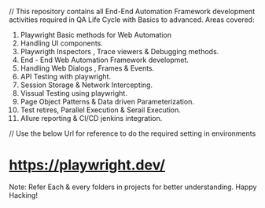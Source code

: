 // This repository contains all End-End Automation Framework development activities required in QA Life Cycle with Basics to advanced.
Areas covered:
1. Playwright Basic methods for Web Automation
2. Handling UI components.
3. Playwrigth Inspectors , Trace viewers & Debugging methods.
4. End - End Web Automation Framework developmet.
5. Handling Web Dialogs , Frames & Events.
6. API Testing with playwright.
7. Session Storage & Network Intercepting.
8. Vissual Testing using playwright.
9. Page Object Patterns & Data driven Parameterization.
10. Test retires, Parallel Execution & Serail Execution.
11. Allure reporting & CI/CD jenkins integration.
    
// Use the below Url for reference to do the required setting in environments
# https://playwright.dev/
Note: Refer Each & every folders in projects for better understanding. Happy Hacking!

